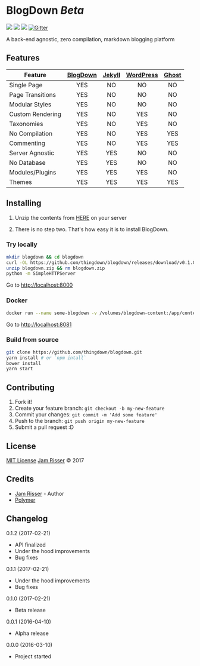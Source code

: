 # BlogDown _Beta_

[![](https://img.shields.io/docker/stars/thingdown/blogdown.svg?style=flat-square)](https://hub.docker.com/r/thingdown/blogdown/) [![](https://img.shields.io/docker/pulls/thingdown/blogdown.svg?style=flat-square)](https://hub.docker.com/r/thingdown/blogdown/) [![](https://img.shields.io/docker/build/thingdown/blogdown.svg?style=flat-square)](https://hub.docker.com/r/thingdown/blogdown/) [![Gitter](https://img.shields.io/gitter/room/nwjs/nw.js.svg?style=flat-square)](https://gitter.im/thingdown/blogdown?utm_source=badge&utm_medium=badge&utm_campaign=pr-badge)

A back-end agnostic, zero compilation, markdown blogging platform


## Features

| Feature          | [BlogDown](http://thingdown.github.io/blogdown/)  | [Jekyll](https://jekyllrb.com/) | [WordPress](https://wordpress.org/) | [Ghost](https://ghost.org/) |
| ---------------- | :-----------------------------------------------: | :----------------------------:  | :--------------------------------:  | :-------------------------: |
| Single Page      | YES                                               | NO                              | NO                                  | NO                          |
| Page Transitions | YES                                               | NO                              | NO                                  | NO                          |
| Modular Styles   | YES                                               | NO                              | NO                                  | NO                          |
| Custom Rendering | YES                                               | NO                              | YES                                 | NO                          |
| Taxonomies       | YES                                               | NO                              | YES                                 | NO                          |
| No Compilation   | YES                                               | NO                              | YES                                 | YES                         |
| Commenting       | YES                                               | NO                              | YES                                 | YES                         |
| Server Agnostic  | YES                                               | YES                             | NO                                  | NO                          |
| No Database      | YES                                               | YES                             | NO                                  | NO                          |
| Modules/Plugins  | YES                                               | YES                             | YES                                 | NO                          |
| Themes           | YES                                               | YES                             | YES                                 | YES                         |


## Installing

1. Unzip the contents from [HERE](https://github.com/thingdown/blogdown/releases/download/v0.1.2/blogdown.zip) on your server

2. There is no step two. That's how easy it is to install BlogDown.


### Try locally

```sh
mkdir blogdown && cd blogdown
curl -OL https://github.com/thingdown/blogdown/releases/download/v0.1.0/blogdown.zip
unzip blogdown.zip && rm blogdown.zip
python -m SimpleHTTPServer
```

Go to [http://localhost:8000](http://localhost:8000)

### Docker

```sh
docker run --name some-blogdown -v /volumes/blogdown-content:/app/content -p 8081:8081 thingdown/blogdown:latest
```

Go to [http://localhost:8081](http://localhost:8081)

### Build from source

```sh
git clone https://github.com/thingdown/blogdown.git
yarn install # or `npm intall`
bower install
yarn start
```


## Contributing
1. Fork it!
2. Create your feature branch: `git checkout -b my-new-feature`
3. Commit your changes: `git commit -m 'Add some feature'`
4. Push to the branch: `git push origin my-new-feature`
5. Submit a pull request :D


## License

[MIT License](https://github.com/thingdow/blogdown/blob/master/LICENSE)
[Jam Risser]('https://github.com/jamrizzi') &copy; 2017


## Credits

* [Jam Risser](https://github.com/jamrizzi) - Author
* [Polymer](https://www.polymer-project.org/)


## Changelog

0.1.2 (2017-02-21)
* API finalized
* Under the hood improvements
* Bug fixes

0.1.1 (2017-02-21)
* Under the hood improvements
* Bug fixes

0.1.0 (2017-02-21)
* Beta release

0.0.1 (2016-04-10)
* Alpha release

0.0.0 (2016-03-10)
* Project started
